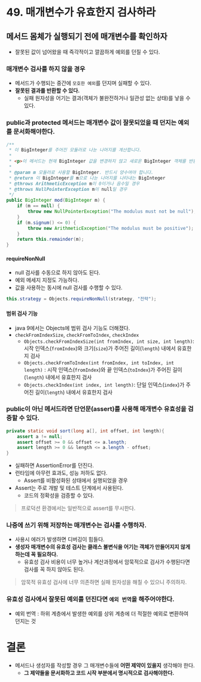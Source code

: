 # 49. 매개변수가 유효한지 검사하라
## 메서드 몸체가 실행되기 전에 매개변수를 확인하자
- 잘못된 값이 넘어왔을 때 즉각적이고 깔끔하게 예외를 던질 수 있다.

### 매개변수 검사를 하지 않을 경우
- 메서드가 수행되는 중간에 `모호한 예외`를 던지며 실패할 수 있다.
- **잘못된 결과를 반환할 수 있다.**
    - 실패 원자성을 어기는 결과(객체가 불완전하거나 일관성 없는 상태)를 낳을 수 있다.

### public과 protected 메서드는 매개변수 값이 잘못되었을 때 던지는 예외를 문서화해야한다.
```java
/**
 * 이 BigInteger를 주어진 모듈러로 나눈 나머지를 계산합니다.
 * 
 * <p>이 메서드는 현재 BigInteger 값을 변경하지 않고 새로운 BigInteger 객체를 반환합니다.</p>
 *
 * @param m 모듈러로 사용할 BigInteger. 반드시 양수여야 합니다.
 * @return 이 BigInteger를 m으로 나눈 나머지를 나타내는 BigInteger
 * @throws ArithmeticException m이 0이거나 음수일 경우
 * @throws NullPointerException m이 null일 경우
 */
public BigInteger mod(BigInteger m) {
	if (m == null) {
		throw new NullPointerException("The modulus must not be null");
	}
	if (m.signum() <= 0) {
		throw new ArithmeticException("The modulus must be positive");
	}
	return this.remainder(m);
}
```

#### requireNonNull
- null 검사를 수동으로 하지 않아도 된다.
- 예외 메세지 지정도 가능하다.
- 값을 사용하는 동시에 null 검사를 수행할 수 있다.
```java
this.strategy = Objects.requireNonNull(strategy, "전략");
```

#### 범위 검사 기능
- java 9에서는 Objects에 범위 검사 기능도 더해졌다.
- `checkFromIndexSize`, `checkFromToIndex`, `checkIndex`
    - `Objects.checkFromIndexSize(int fromIndex, int size, int length)`: 시작 인덱스(`fromIndex`)와 크기(`size`)가 주어진 길이(`length`) 내에서 유효한지 검사
    - `Objects.checkFromToIndex(int fromIndex, int toIndex, int length)` : 시작 인덱스(`fromIndex`)와 끝 인덱스(`toIndex`)가 주어진 길이(`length`) 내에서 유효한지 검사
    - `Objects.checkIndex(int index, int length)`: 단일 인덱스(`index`)가 주어진 길이(`length`) 내에서 유효한지 검사

### public이 아닌 메서드라면 단언문(assert)를 사용해 매개변수 유효성을 검증할 수 있다.
```java
private static void sort(long a[], int offset, int length){
	assert a != null;
	assert offset >= 0 && offset <= a.length;
	assert length >= 0 && length <= a.length - offset;
}
```
- 실패하면 AssertionError를 던진다.
- 런타임에 아무런 효과도, 성능 저하도 없다.
    - Assert를 비활성화된 상태에서 실행되었을 경우
- Assert는 주로 개발 및 테스트 단계에서 사용된다.
    - 코드의 정확성을 검증할 수 있다.
> 프로덕션 환경에서는 일반적으로 assert를 무시한다.

### 나중에 쓰기 위해  저장하는 매개변수는 검사를 수행하자.
- 사용시 에러가 발생하면 디버깅이 힘들다.
- **생성자 매개변수의 유효성 검사는 클래스 불변식을 어기는 객체가 만들어지지 않게 하는데 꼭 필요하다.**
    - 유효성 검사 비용이 너무 높거나 계산과정에서 암묵적으로 검사가 수행된다면 검사를 꼭 하지 않아도 된다.
> 암묵적 유효성 검사에 너무 의존하면 실패 원자성을 해칠 수 있으니 주의하자.

### 유효성 검사에서 잘못된 예외를 던진다면 `예외 번역`을 해주어야한다.
- 예외 번역 : 하위 계층에서 발생한 예외를 상위 계층에 더 적절한 예외로 변환하여 던지는 것


# 결론
- 메서드나 생성자를 작성할 경우 그 매개변수들에 **어떤 제약이 있을지** 생각해야 한다.
    - **그 제약들을 문서화하고 코드 시작 부분에서 명시적으로 검사해야한다.**


